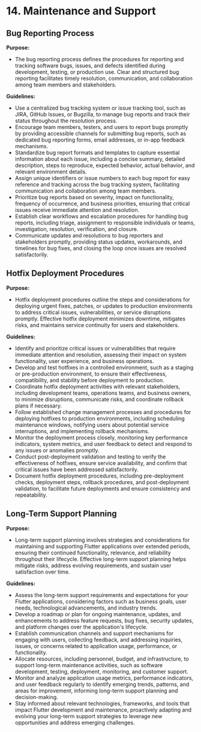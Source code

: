# 14. Maintenance and Support

## Bug Reporting Process

**Purpose:**

- The bug reporting process defines the procedures for reporting and tracking software bugs, issues, and defects identified during development, testing, or production use. Clear and structured bug reporting facilitates timely resolution, communication, and collaboration among team members and stakeholders.

**Guidelines:**

- Use a centralized bug tracking system or issue tracking tool, such as JIRA, GitHub Issues, or Bugzilla, to manage bug reports and track their status throughout the resolution process.
- Encourage team members, testers, and users to report bugs promptly by providing accessible channels for submitting bug reports, such as dedicated bug reporting forms, email addresses, or in-app feedback mechanisms.
- Standardize bug report formats and templates to capture essential information about each issue, including a concise summary, detailed description, steps to reproduce, expected behavior, actual behavior, and relevant environment details.
- Assign unique identifiers or issue numbers to each bug report for easy reference and tracking across the bug tracking system, facilitating communication and collaboration among team members.
- Prioritize bug reports based on severity, impact on functionality, frequency of occurrence, and business priorities, ensuring that critical issues receive immediate attention and resolution.
- Establish clear workflows and escalation procedures for handling bug reports, including triage, assignment to responsible individuals or teams, investigation, resolution, verification, and closure.
- Communicate updates and resolutions to bug reporters and stakeholders promptly, providing status updates, workarounds, and timelines for bug fixes, and closing the loop once issues are resolved satisfactorily.

## Hotfix Deployment Procedures

**Purpose:**

- Hotfix deployment procedures outline the steps and considerations for deploying urgent fixes, patches, or updates to production environments to address critical issues, vulnerabilities, or service disruptions promptly. Effective hotfix deployment minimizes downtime, mitigates risks, and maintains service continuity for users and stakeholders.

**Guidelines:**

- Identify and prioritize critical issues or vulnerabilities that require immediate attention and resolution, assessing their impact on system functionality, user experience, and business operations.
- Develop and test hotfixes in a controlled environment, such as a staging or pre-production environment, to ensure their effectiveness, compatibility, and stability before deployment to production.
- Coordinate hotfix deployment activities with relevant stakeholders, including development teams, operations teams, and business owners, to minimize disruptions, communicate risks, and coordinate rollback plans if necessary.
- Follow established change management processes and procedures for deploying hotfixes to production environments, including scheduling maintenance windows, notifying users about potential service interruptions, and implementing rollback mechanisms.
- Monitor the deployment process closely, monitoring key performance indicators, system metrics, and user feedback to detect and respond to any issues or anomalies promptly.
- Conduct post-deployment validation and testing to verify the effectiveness of hotfixes, ensure service availability, and confirm that critical issues have been addressed satisfactorily.
- Document hotfix deployment procedures, including pre-deployment checks, deployment steps, rollback procedures, and post-deployment validation, to facilitate future deployments and ensure consistency and repeatability.

## Long-Term Support Planning

**Purpose:**

- Long-term support planning involves strategies and considerations for maintaining and supporting Flutter applications over extended periods, ensuring their continued functionality, relevance, and reliability throughout their lifecycle. Effective long-term support planning helps mitigate risks, address evolving requirements, and sustain user satisfaction over time.

**Guidelines:**

- Assess the long-term support requirements and expectations for your Flutter applications, considering factors such as business goals, user needs, technological advancements, and industry trends.
- Develop a roadmap or plan for ongoing maintenance, updates, and enhancements to address feature requests, bug fixes, security updates, and platform changes over the application's lifecycle.
- Establish communication channels and support mechanisms for engaging with users, collecting feedback, and addressing inquiries, issues, or concerns related to application usage, performance, or functionality.
- Allocate resources, including personnel, budget, and infrastructure, to support long-term maintenance activities, such as software development, testing, deployment, monitoring, and customer support.
- Monitor and analyze application usage metrics, performance indicators, and user feedback regularly to identify emerging trends, patterns, and areas for improvement, informing long-term support planning and decision-making.
- Stay informed about relevant technologies, frameworks, and tools that impact Flutter development and maintenance, proactively adapting and evolving your long-term support strategies to leverage new opportunities and address emerging challenges.
